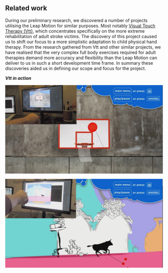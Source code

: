 ## Related work

During our preliminary research, we discovered a number of projects utilising the Leap Motion for similar purposes. Most
notably
[Visual Touch Therapy (Vtt)](http://blog.leapmotion.com/axlr8r-spotlight-making-physical-therapy-fun-with-ten-ton-raygun/),
which concentrates specifically on the more extreme rehabilitation of adult stroke victims. The discovery of this
project caused us to shift our focus to a more simplistic adaptation to child physical hand therapy. From the research
gathered from Vtt and other similar projects, we have realised that the very complex full body exercises required for
adult therapies demand more accuracy and flexibility than the Leap Motion can deliver to us in such a short development
time frame. In summary these discoveries aided us in defining our scope and focus for the project.

***Vtt in action***

![alt](res/Vtt1.jpg)

![alt](res/Vtt2.jpg)
